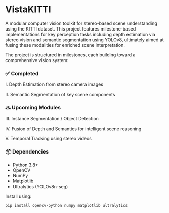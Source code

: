 # VistaKITTI

A modular computer vision toolkit for stereo-based scene understanding using the KITTI dataset. This project features milestone-based implementations for key perception tasks including depth estimation via stereo vision and semantic segmentation using YOLOv8, ultimately aimed at fusing these modalities for enriched scene interpretation.

The project is structured in milestones, each building toward a comprehensive vision system:

### ✅ Completed

I. Depth Estimation from stereo camera images

II. Semantic Segmentation of key scene components

### 🔜 Upcoming Modules

III. Instance Segmentation / Object Detection

IV. Fusion of Depth and Semantics for intelligent scene reasoning

V. Temporal Tracking using stereo videos

### 📦 Dependencies
- Python 3.8+
- OpenCV
- NumPy
- Matplotlib
- Ultralytics (YOLOv8n-seg)

Install using:
```bash
pip install opencv-python numpy matplotlib ultralytics
```

